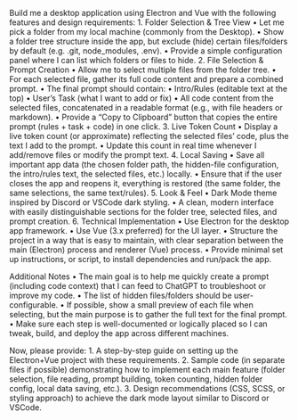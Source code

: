 Build me a desktop application using Electron and Vue with the following features and design requirements:
	1.	Folder Selection & Tree View
	•	Let me pick a folder from my local machine (commonly from the Desktop).
	•	Show a folder tree structure inside the app, but exclude (hide) certain files/folders by default (e.g. .git, node_modules, .env).
	•	Provide a simple configuration panel where I can list which folders or files to hide.
	2.	File Selection & Prompt Creation
	•	Allow me to select multiple files from the folder tree.
	•	For each selected file, gather its full code content and prepare a combined prompt.
	•	The final prompt should contain:
	•	Intro/Rules (editable text at the top)
	•	User’s Task (what I want to add or fix)
	•	All code content from the selected files, concatenated in a readable format (e.g., with file headers or markdown).
	•	Provide a “Copy to Clipboard” button that copies the entire prompt (rules + task + code) in one click.
	3.	Live Token Count
	•	Display a live token count (or approximate) reflecting the selected files’ code, plus the text I add to the prompt.
	•	Update this count in real time whenever I add/remove files or modify the prompt text.
	4.	Local Saving
	•	Save all important app data (the chosen folder path, the hidden-file configuration, the intro/rules text, the selected files, etc.) locally.
	•	Ensure that if the user closes the app and reopens it, everything is restored (the same folder, the same selections, the same text/rules).
	5.	Look & Feel
	•	Dark Mode theme inspired by Discord or VSCode dark styling.
	•	A clean, modern interface with easily distinguishable sections for the folder tree, selected files, and prompt creation.
	6.	Technical Implementation
	•	Use Electron for the desktop app framework.
	•	Use Vue (3.x preferred) for the UI layer.
	•	Structure the project in a way that is easy to maintain, with clear separation between the main (Electron) process and renderer (Vue) process.
	•	Provide minimal set up instructions, or script, to install dependencies and run/pack the app.

Additional Notes
	•	The main goal is to help me quickly create a prompt (including code context) that I can feed to ChatGPT to troubleshoot or improve my code.
	•	The list of hidden files/folders should be user-configurable.
	•	If possible, show a small preview of each file when selecting, but the main purpose is to gather the full text for the final prompt.
	•	Make sure each step is well-documented or logically placed so I can tweak, build, and deploy the app across different machines.

Now, please provide:
	1.	A step-by-step guide on setting up the Electron+Vue project with these requirements.
	2.	Sample code (in separate files if possible) demonstrating how to implement each main feature (folder selection, file reading, prompt building, token counting, hidden folder config, local data saving, etc.).
	3.	Design recommendations (CSS, SCSS, or styling approach) to achieve the dark mode layout similar to Discord or VSCode.